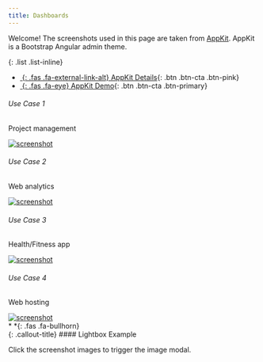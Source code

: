 ```yaml
---
title: Dashboards
---
```


Welcome! The screenshots used in this page are taken from
[AppKit](https://wrapbootstrap.com/theme/admin-appkit-admin-theme-angularjs-WB051SCJ1?ref=3wm).
AppKit is a Bootstrap Angular admin theme.

{: .list .list-inline}
- [*&nbsp;*{: .fas .fa-external-link-alt} AppKit Details](https://wrapbootstrap.com/theme/admin-appkit-admin-theme-angularjs-WB051SCJ1?ref=3wm){: .btn .btn-cta .btn-pink}
- [*&nbsp;*{: .fas .fa-eye} AppKit Demo](https://wrapbootstrap.com/theme/admin-appkit-admin-theme-angularjs-WB051SCJ1?ref=3wm){: .btn .btn-cta .btn-primary}


<div class="row">

 <div class="col-md-6 col-sm-12 col-sm-12">

###### Use Case 1

Project management

  <div class="screenshot-holder">
   <a href="assets/images/demo/appkit-dashboard-1.jpg" data-title="Dashboard - Project Management" data-toggle="lightbox"><img class="img-responsive" src="assets/images/demo/appkit-dashboard-1-thumb.jpg" alt="screenshot" /></a>
   <a class="mask" href="assets/images/demo/appkit-dashboard-1.jpg" data-title="Dashboard - Project Management" data-toggle="lightbox"><i class="icon fas fa-search-plus"></i></a>
  </div>
 </div>

 <div class="col-md-6 col-sm-12 col-sm-12">

###### Use Case 2

Web analytics

  <div class="screenshot-holder">
   <a href="assets/images/demo/appkit-dashboard-2.jpg" data-title="Dashboard - Web Analytics" data-toggle="lightbox"><img class="img-responsive" src="assets/images/demo/appkit-dashboard-2-thumb.jpg" alt="screenshot" /></a>
   <a class="mask" href="assets/images/demo/appkit-dashboard-2.jpg" data-title="Dashboard - Web Analytics" data-toggle="lightbox"><i class="icon fas fa-search-plus"></i></a>
  </div>
 </div>

 <div class="clearfix"></div>

 <div class="col-md-6 col-sm-12 col-sm-12">

###### Use Case 3

Health/Fitness app

  <div class="screenshot-holder">
   <a href="assets/images/demo/appkit-dashboard-3.jpg" data-title="Dashboard - Health/Fitness" data-toggle="lightbox"><img class="img-responsive" src="assets/images/demo/appkit-dashboard-3-thumb.jpg" alt="screenshot" /></a>
   <a class="mask" href="assets/images/demo/appkit-dashboard-3.jpg" data-title="Dashboard - Health/Fitness" data-toggle="lightbox"><i class="icon fas fa-search-plus"></i></a>
  </div>
 </div>

 <div class="col-md-6 col-sm-12 col-sm-12">

###### Use Case 4

Web hosting

  <div class="screenshot-holder">
   <a href="assets/images/demo/appkit-dashboard-4.jpg" data-title="Dashboard - Web Hosting" data-toggle="lightbox"><img class="img-responsive" src="assets/images/demo/appkit-dashboard-4-thumb.jpg" alt="screenshot" /></a>
   <a class="mask" href="assets/images/demo/appkit-dashboard-4.jpg" data-title="Dashboard - Web Hosting" data-toggle="lightbox"><i class="icon fas fa-search-plus"></i></a>
  </div>
 </div>

</div>


<div class="callout-block callout-info"><div class="icon-holder">*&nbsp;*{: .fas .fa-bullhorn}
</div><div class="content">
{: .callout-title}
#### Lightbox Example

Click the screenshot images to trigger the image modal.

</div></div>
